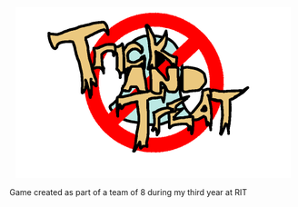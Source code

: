 <div align="center"><img src="https://raw.githubusercontent.com/Nolnocn/Trick-and-Treat/master/Assets/Joe's%20Crappy%20Crap/TitleLogo.png" alt="Trick and Treat Logo" width="485" height="300"></div>

Game created as part of a team of 8 during my third year at RIT
